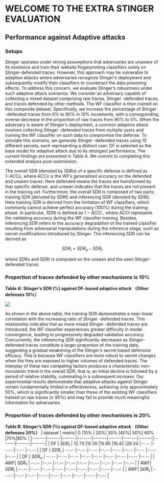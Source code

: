 # WELCOME TO THE EXTRA STINGER EVALUATION

## Performance against Adaptive attacks


### Setups
Stinger operates under strong assumptions that adversaries are unaware of its existence and train their website fingerprinting classifiers solely on Stinger-defended traces. However, this approach may be vulnerable to adaptive attacks where adversaries recognize Stinger’s deployment and subsequently modify their classifiers to
counteract the data poisoning effects. To address this concern, we evaluate Stinger’s robustness under such adaptive attack scenarios. We consider an adversary capable of collecting a mixed dataset comprising raw traces, Stinger -defended traces, and traces defended by other methods. The WF classifier is then trained on this composite dataset. Specifically, we increase the percentage of Stinger -defended traces from 0% to 90% in 10% increments, with a corresponding inverse decrease in the proportion of raw traces from 90% to 0%. When the adversary is aware of Stinger’s deployment, a common adaptive attack involves collecting Stinger -defended traces from multiple users and training the WF classifier on such data to compromise the defense. To simulate this scenario, we generate Stinger -defended traces using 10 different secrets, each representing a distinct user. DF is selected as the base model for adaptive attack due to its strongest performance. The current findings are presented in Table A. We commit to completing this extended analysis post-submission.


The overall SDR (denoted by SDRo) of a specific defense is defined as 1−ACCo, where ACCo is the WF’s generalized accuracy on the defended and unseen traces. Here defended means the traces are transformed by that specific defense, and unseen indicates that the traces are not present in the training set. Furthermore, the overall SDR is composed of two parts: training SDR (denoted by SDRt) and inferencing SDR (denoted by SDRi). Here training SDR is derived from the limitation of WF classifiers, which commonly cannot achieve perfect accuracy (100%) during the training phase. In particular, SDRt is defined as 1 − ACCt
, where ACCt represents the validating accuracy during the WF
classifier training. Besides, inferencing SDR refers to the accuracy degradation of the trained classifier resulting from adversarial manipulations during the inference stage, such as secret modifications introduced by Stinger. The inferencing SDR can be derived as 

$$SDR_i = SDR_o - SDR_t$$

where SDRo and SDRt
is computed on the unseen and the seen Stinger-defended traces.

### Proportion of traces defended by other mechanisms is 10%


**Table A: Stinger’s SDR (%) against DF-based adaptive attack （Other defenses 10%）**

<img src="https://obsidian-tencent-1259097531.cos.ap-nanjing.myqcloud.com/20250810213743.png"/>


As shown in the above table, the training SDR demonstrates a near-linear correlation with the increasing ratio of Stinger -defended traces. This relationship indicates that as more mixed Stinger -defended traces are introduced, the WF classifier experiences greater difficulty in model convergence, leading to progressively degraded validation accuracy. Concurrently, the inferencing SDR significantly decreases as Stinger-defended traces constitute a larger proportion of the training data, suggesting a gradual weakening of the Stinger’s secret based defensive efficacy. This is because WF classifiers are more robust to secret changes when the they are exposed to higher volumes of defended traces. The interplay of these
two competing factors produces a characteristic non-monotonic trend in the overall SDR, that is, an initial decline is followed by a period of relative stability, culminating in a subsequent increase. Our experimental results demonstrate that adaptive attacks against
Stinger remain fundamentally limited in effectiveness, achieving only approximately 50%, which is significantly smaller than these of the existing WF classifiers trained on raw traces (≥ 90%) and may fail to provide much meaningful information for adversaries.

### Proportion of traces defended by other mechanisms is 20%

**Table B: Stinger’s SDR (%) against DF-based adaptive attack （Other defenses 20%）**
| dataset      | metric| 0    |10% | 20%| 30% |40%| 50%| 60% |70%|80% |
|-------|-------|-------|-------|-------|-------|-------|-------|-------|-------|-------|
| DF | $SDR_t$ | 12.73 |15.35 |15.95 |16.45 |28.34 |--.-- |--.-- |--.-- |--.-- |
| DF | $SDR_i$ | --.-- |--.-- |--.-- |--.-- |--.-- |--.-- |--.-- |--.-- |--.-- |
| DF | $SDR_o$ | --.-- |--.-- |--.-- |--.-- |--.-- |--.-- |--.-- |--.-- |--.-- |
| AWF| $SDR_t$ | --.-- |--.-- |--.-- |--.-- |--.-- |--.-- |--.-- |--.-- |--.-- |
| AWF| $SDR_i$ | --.-- |--.-- |--.-- |--.-- |--.-- |--.-- |--.-- |--.-- |--.-- |
| AWF| $SDR_t$ | --.-- |--.-- |--.-- |--.-- |--.-- |--.-- |--.-- |--.-- |--.-- |

